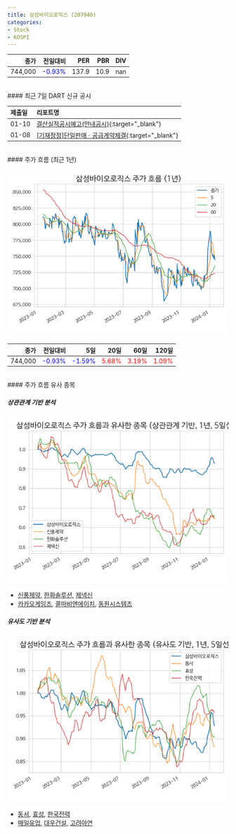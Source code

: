 ```yaml
---
title: 삼성바이오로직스 (207940)
categories:
- Stock
- KOSPI
---
```


|종가|전일대비|PER|PBR|DIV|
|---:|-------:|--:|--:|--:|
|744,000|<span style="color: blue">-0.93%</span>|137.9|10.9|nan|

<!-- more -->

<br>
#### 최근 7일 DART 신규 공시


|제출일|리포트명|
|:-----|:-------|
|01-10|[결산실적공시예고(안내공시)](https://dart.fss.or.kr/dsaf001/main.do?rcpNo=20240110800360){:target="_blank"}|
|01-08|[[기재정정]단일판매ㆍ공급계약체결](https://dart.fss.or.kr/dsaf001/main.do?rcpNo=20240108800006){:target="_blank"}|

<br>
#### 주가 흐름 (최근 1년)

![207940](/assets/images/stock/207940.png)

|종가|전일대비|5일|20일|60일|120일|
|---:|-------:|--:|---:|---:|----:|
|744,000|<span style="color: blue">-0.93%</span>|<span style="color: blue">-1.59%</span>|<span style="color: red">5.68%</span>|<span style="color: red">3.19%</span>|<span style="color: red">1.09%</span>|

<br>
#### 주가 흐름 유사 종목

##### 상관관계 기반 분석

![207940](/assets/images/stock/207940_corr.png)
- [신풍제약](/019170/), [한화솔루션](/009830/), [제넥신](/095700/)
- [카카오게임즈](/293490/), [콜마비앤에이치](/200130/), [동원시스템즈](/014820/)

##### 유사도 기반 분석

![207940](/assets/images/stock/207940_sim.png)
- [동서](/026960/), [효성](/004800/), [한국전력](/015760/)
- [매일유업](/267980/), [대우건설](/047040/), [고려아연](/010130/)